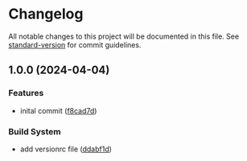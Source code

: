 # Changelog

All notable changes to this project will be documented in this file. See [standard-version](https://github.com/conventional-changelog/standard-version) for commit guidelines.

## 1.0.0 (2024-04-04)


### Features

* inital commit ([f8cad7d](https://github.com/coldfrontlabs/dropfort-build-dependencies/commit/f8cad7d5f91756cc77541a7dfa2ac21e8310235c))


### Build System

* add versionrc file ([ddabf1d](https://github.com/coldfrontlabs/dropfort-build-dependencies/commit/ddabf1d3e22a2156d22eace8b207d1046c8f143f))

